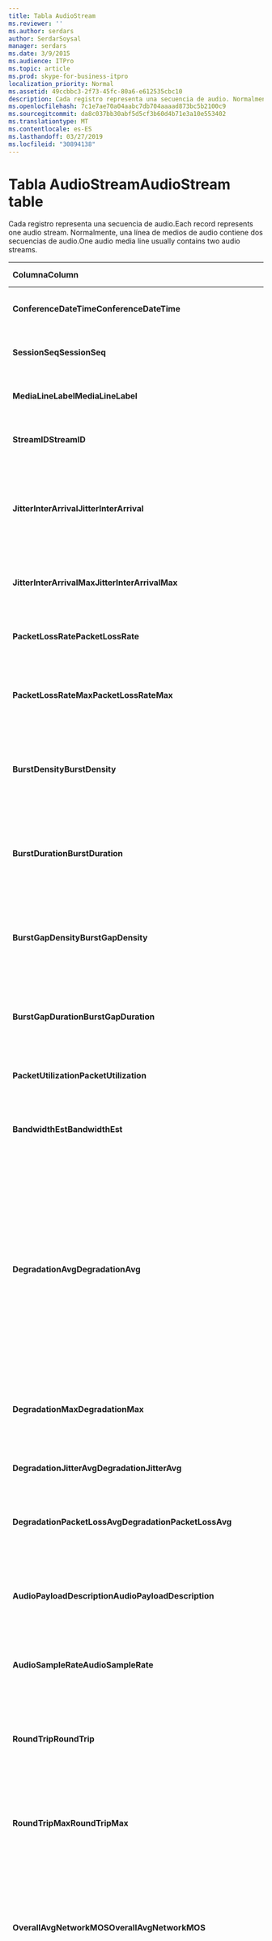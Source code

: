 ```yaml
---
title: Tabla AudioStream
ms.reviewer: ''
ms.author: serdars
author: SerdarSoysal
manager: serdars
ms.date: 3/9/2015
ms.audience: ITPro
ms.topic: article
ms.prod: skype-for-business-itpro
localization_priority: Normal
ms.assetid: 49ccbbc3-2f73-45fc-80a6-e612535cbc10
description: Cada registro representa una secuencia de audio. Normalmente, una línea de medios de audio contiene dos secuencias de audio.
ms.openlocfilehash: 7c1e7ae70a04aabc7db704aaaad873bc5b2100c9
ms.sourcegitcommit: da8c037bb30abf5d5cf3b60d4b71e3a10e553402
ms.translationtype: MT
ms.contentlocale: es-ES
ms.lasthandoff: 03/27/2019
ms.locfileid: "30894138"
---
```

# <a name="audiostream-table"></a><span data-ttu-id="5761d-104">Tabla AudioStream</span><span class="sxs-lookup"><span data-stu-id="5761d-104">AudioStream table</span></span>
 
<span data-ttu-id="5761d-105">Cada registro representa una secuencia de audio.</span><span class="sxs-lookup"><span data-stu-id="5761d-105">Each record represents one audio stream.</span></span> <span data-ttu-id="5761d-106">Normalmente, una línea de medios de audio contiene dos secuencias de audio.</span><span class="sxs-lookup"><span data-stu-id="5761d-106">One audio media line usually contains two audio streams.</span></span>
  
|<span data-ttu-id="5761d-107">Columna</span><span class="sxs-lookup"><span data-stu-id="5761d-107">Column</span></span>|<span data-ttu-id="5761d-108">Tipo de datos</span><span class="sxs-lookup"><span data-stu-id="5761d-108">Data Type</span></span>|<span data-ttu-id="5761d-109">Clave o índice</span><span class="sxs-lookup"><span data-stu-id="5761d-109">Key/Index</span></span>|<span data-ttu-id="5761d-110">Detalles</span><span class="sxs-lookup"><span data-stu-id="5761d-110">Details</span></span>|
|:-----|:-----|:-----|:-----|
|<span data-ttu-id="5761d-111">**ConferenceDateTime**</span><span class="sxs-lookup"><span data-stu-id="5761d-111">**ConferenceDateTime**</span></span> <br/> |<span data-ttu-id="5761d-112">datetime</span><span class="sxs-lookup"><span data-stu-id="5761d-112">datetime</span></span>  <br/> |<span data-ttu-id="5761d-113">Primary</span><span class="sxs-lookup"><span data-stu-id="5761d-113">Primary</span></span>  <br/> |<span data-ttu-id="5761d-114">Referencia de la [tabla MediaLine](medialine-0.md).</span><span class="sxs-lookup"><span data-stu-id="5761d-114">Referenced from the [MediaLine table](medialine-0.md).</span></span>  <br/> |
|<span data-ttu-id="5761d-115">**SessionSeq**</span><span class="sxs-lookup"><span data-stu-id="5761d-115">**SessionSeq**</span></span> <br/> |<span data-ttu-id="5761d-116">int</span><span class="sxs-lookup"><span data-stu-id="5761d-116">int</span></span>  <br/> |<span data-ttu-id="5761d-117">Primary</span><span class="sxs-lookup"><span data-stu-id="5761d-117">Primary</span></span>  <br/> |<span data-ttu-id="5761d-118">Referencia de la [tabla MediaLine](medialine-0.md).</span><span class="sxs-lookup"><span data-stu-id="5761d-118">Referenced from the [MediaLine table](medialine-0.md).</span></span>  <br/> |
|<span data-ttu-id="5761d-119">**MediaLineLabel**</span><span class="sxs-lookup"><span data-stu-id="5761d-119">**MediaLineLabel**</span></span> <br/> |<span data-ttu-id="5761d-120">tinyint</span><span class="sxs-lookup"><span data-stu-id="5761d-120">tinyint</span></span>  <br/> |<span data-ttu-id="5761d-121">Primary</span><span class="sxs-lookup"><span data-stu-id="5761d-121">Primary</span></span>  <br/> |<span data-ttu-id="5761d-122">Referencia de la [tabla MediaLine](medialine-0.md).</span><span class="sxs-lookup"><span data-stu-id="5761d-122">Referenced from the [MediaLine table](medialine-0.md).</span></span>  <br/> |
|<span data-ttu-id="5761d-123">**StreamID**</span><span class="sxs-lookup"><span data-stu-id="5761d-123">**StreamID**</span></span> <br/> |<span data-ttu-id="5761d-124">int</span><span class="sxs-lookup"><span data-stu-id="5761d-124">int</span></span>  <br/> |<span data-ttu-id="5761d-125">Primary</span><span class="sxs-lookup"><span data-stu-id="5761d-125">Primary</span></span>  <br/> |<span data-ttu-id="5761d-126">Identificador único dentro de una línea de medios.</span><span class="sxs-lookup"><span data-stu-id="5761d-126">Unique ID within a media line.</span></span>  <br/> |
|<span data-ttu-id="5761d-127">**JitterInterArrival**</span><span class="sxs-lookup"><span data-stu-id="5761d-127">**JitterInterArrival**</span></span> <br/> |<span data-ttu-id="5761d-128">int</span><span class="sxs-lookup"><span data-stu-id="5761d-128">int</span></span>  <br/> | <br/> |<span data-ttu-id="5761d-129">Vibración de red promedio de las estadísticas del protocolo de Control de tiempo Real (RTCP).</span><span class="sxs-lookup"><span data-stu-id="5761d-129">Average network jitter from Real Time Control Protocol (RTCP) statistics.</span></span>  <br/> |
|<span data-ttu-id="5761d-130">**JitterInterArrivalMax**</span><span class="sxs-lookup"><span data-stu-id="5761d-130">**JitterInterArrivalMax**</span></span> <br/> |<span data-ttu-id="5761d-131">int</span><span class="sxs-lookup"><span data-stu-id="5761d-131">int</span></span>  <br/> | <br/> |<span data-ttu-id="5761d-132">Vibración máxima de la red durante la llamada.</span><span class="sxs-lookup"><span data-stu-id="5761d-132">Maximum network jitter during the call.</span></span>  <br/> |
|<span data-ttu-id="5761d-133">**PacketLossRate**</span><span class="sxs-lookup"><span data-stu-id="5761d-133">**PacketLossRate**</span></span> <br/> |<span data-ttu-id="5761d-134">decimal(5,4)</span><span class="sxs-lookup"><span data-stu-id="5761d-134">decimal(5,4)</span></span>  <br/> | <br/> |<span data-ttu-id="5761d-135">Frecuencia de pérdida de paquetes promedio durante la llamada.</span><span class="sxs-lookup"><span data-stu-id="5761d-135">Average packet loss rate during the call.</span></span>  <br/> |
|<span data-ttu-id="5761d-136">**PacketLossRateMax**</span><span class="sxs-lookup"><span data-stu-id="5761d-136">**PacketLossRateMax**</span></span> <br/> |<span data-ttu-id="5761d-137">decimal(5,4)</span><span class="sxs-lookup"><span data-stu-id="5761d-137">decimal(5,4)</span></span>  <br/> | <br/> |<span data-ttu-id="5761d-138">Máximo la pérdida de paquetes observada durante la llamada.</span><span class="sxs-lookup"><span data-stu-id="5761d-138">Maximum packet loss observed during the call.</span></span>  <br/> |
|<span data-ttu-id="5761d-139">**BurstDensity**</span><span class="sxs-lookup"><span data-stu-id="5761d-139">**BurstDensity**</span></span> <br/> |<span data-ttu-id="5761d-140">decimal(9,4)</span><span class="sxs-lookup"><span data-stu-id="5761d-140">decimal(9,4)</span></span>  <br/> | <br/> |<span data-ttu-id="5761d-141">Densidad media de pérdida de paquetes durante ráfagas de pérdidas durante la llamada.</span><span class="sxs-lookup"><span data-stu-id="5761d-141">Average density of packet Loss during bursts of losses during the call.</span></span>  <br/> |
|<span data-ttu-id="5761d-142">**BurstDuration**</span><span class="sxs-lookup"><span data-stu-id="5761d-142">**BurstDuration**</span></span> <br/> |<span data-ttu-id="5761d-143">int</span><span class="sxs-lookup"><span data-stu-id="5761d-143">int</span></span>  <br/> | <br/> |<span data-ttu-id="5761d-144">Duración media de pérdida de paquetes durante ráfagas de pérdidas durante la llamada.</span><span class="sxs-lookup"><span data-stu-id="5761d-144">Average duration of packet loss during bursts of losses during the call.</span></span>  <br/> |
|<span data-ttu-id="5761d-145">**BurstGapDensity**</span><span class="sxs-lookup"><span data-stu-id="5761d-145">**BurstGapDensity**</span></span> <br/> |<span data-ttu-id="5761d-146">decimal(9,4)</span><span class="sxs-lookup"><span data-stu-id="5761d-146">decimal(9,4)</span></span>  <br/> | <br/> |<span data-ttu-id="5761d-147">Densidad media de pérdida de paquetes durante intervalos entre ráfagas de pérdida de paquetes.</span><span class="sxs-lookup"><span data-stu-id="5761d-147">Average density of packet loss during gaps between bursts of packet loss.</span></span>  <br/> |
|<span data-ttu-id="5761d-148">**BurstGapDuration**</span><span class="sxs-lookup"><span data-stu-id="5761d-148">**BurstGapDuration**</span></span> <br/> |<span data-ttu-id="5761d-149">int</span><span class="sxs-lookup"><span data-stu-id="5761d-149">int</span></span>  <br/> | <br/> |<span data-ttu-id="5761d-150">Duración media de intervalos entre ráfagas de pérdida de paquetes.</span><span class="sxs-lookup"><span data-stu-id="5761d-150">Average duration of gaps between bursts of packet loss.</span></span>  <br/> |
|<span data-ttu-id="5761d-151">**PacketUtilization**</span><span class="sxs-lookup"><span data-stu-id="5761d-151">**PacketUtilization**</span></span> <br/> |<span data-ttu-id="5761d-152">Int</span><span class="sxs-lookup"><span data-stu-id="5761d-152">Int</span></span>  <br/> | <br/> |<span data-ttu-id="5761d-153">Número de paquetes de la secuencia de audio.</span><span class="sxs-lookup"><span data-stu-id="5761d-153">Packet count for the audio stream.</span></span>  <br/> |
|<span data-ttu-id="5761d-154">**BandwidthEst**</span><span class="sxs-lookup"><span data-stu-id="5761d-154">**BandwidthEst**</span></span> <br/> |<span data-ttu-id="5761d-155">Int</span><span class="sxs-lookup"><span data-stu-id="5761d-155">Int</span></span>  <br/> | <br/> |<span data-ttu-id="5761d-156">Previsiones de ancho de banda de la secuencia de audio.</span><span class="sxs-lookup"><span data-stu-id="5761d-156">Bandwidth estimates for the audio stream.</span></span>  <br/> |
|<span data-ttu-id="5761d-157">**DegradationAvg**</span><span class="sxs-lookup"><span data-stu-id="5761d-157">**DegradationAvg**</span></span> <br/> |<span data-ttu-id="5761d-158">decimal(3,2)</span><span class="sxs-lookup"><span data-stu-id="5761d-158">decimal(3,2)</span></span>  <br/> | <br/> |<span data-ttu-id="5761d-159">Degradación de MOS de red para la llamada completa.</span><span class="sxs-lookup"><span data-stu-id="5761d-159">Network MOS Degradation for the whole call.</span></span> <span data-ttu-id="5761d-160">Rango es 0,0 a 5.0.</span><span class="sxs-lookup"><span data-stu-id="5761d-160">Range is 0.0 to 5.0.</span></span> <span data-ttu-id="5761d-161">Esta métrica muestra la cantidad que se ha reducido la MOS de red debido a la pérdida de paquetes y vibración.</span><span class="sxs-lookup"><span data-stu-id="5761d-161">This metric shows the amount the Network MOS was reduced because of jitter and packet loss.</span></span> <span data-ttu-id="5761d-162">Para que una calidad aceptable debe menor que 0,5.</span><span class="sxs-lookup"><span data-stu-id="5761d-162">For acceptable quality it should less than 0.5.</span></span>  <br/> |
|<span data-ttu-id="5761d-163">**DegradationMax**</span><span class="sxs-lookup"><span data-stu-id="5761d-163">**DegradationMax**</span></span> <br/> |<span data-ttu-id="5761d-164">decimal(3,2)</span><span class="sxs-lookup"><span data-stu-id="5761d-164">decimal(3,2)</span></span>  <br/> | <br/> |<span data-ttu-id="5761d-165">Degradación de MOS de red máxima durante la llamada.</span><span class="sxs-lookup"><span data-stu-id="5761d-165">Maximum Network MOS degradation during the call.</span></span>  <br/> |
|<span data-ttu-id="5761d-166">**DegradationJitterAvg**</span><span class="sxs-lookup"><span data-stu-id="5761d-166">**DegradationJitterAvg**</span></span> <br/> |<span data-ttu-id="5761d-167">decimal(3,2)</span><span class="sxs-lookup"><span data-stu-id="5761d-167">decimal(3,2)</span></span>  <br/> | <br/> |<span data-ttu-id="5761d-168">Degradación de MOS de red provocada por la vibración.</span><span class="sxs-lookup"><span data-stu-id="5761d-168">Network MOS degradation caused by jitter.</span></span>  <br/> |
|<span data-ttu-id="5761d-169">**DegradationPacketLossAvg**</span><span class="sxs-lookup"><span data-stu-id="5761d-169">**DegradationPacketLossAvg**</span></span> <br/> |<span data-ttu-id="5761d-170">decimal(3,2)</span><span class="sxs-lookup"><span data-stu-id="5761d-170">decimal(3,2)</span></span>  <br/> | <br/> |<span data-ttu-id="5761d-171">Degradación de MOS de red provocada por la pérdida.</span><span class="sxs-lookup"><span data-stu-id="5761d-171">Network MOS degradation caused by packet loss.</span></span>  <br/> |
|<span data-ttu-id="5761d-172">**AudioPayloadDescription**</span><span class="sxs-lookup"><span data-stu-id="5761d-172">**AudioPayloadDescription**</span></span> <br/> |<span data-ttu-id="5761d-173">int</span><span class="sxs-lookup"><span data-stu-id="5761d-173">int</span></span>  <br/> |<span data-ttu-id="5761d-174">Externa</span><span class="sxs-lookup"><span data-stu-id="5761d-174">Foreign</span></span>  <br/> |<span data-ttu-id="5761d-175">El códec de audio utilizado para la llamada, de PayloadDescription Table.</span><span class="sxs-lookup"><span data-stu-id="5761d-175">The audio Codec used for the call, referenced from PayloadDescription Table.</span></span>  <br/> |
|<span data-ttu-id="5761d-176">**AudioSampleRate**</span><span class="sxs-lookup"><span data-stu-id="5761d-176">**AudioSampleRate**</span></span> <br/> |<span data-ttu-id="5761d-177">int</span><span class="sxs-lookup"><span data-stu-id="5761d-177">int</span></span>  <br/> | <br/> |<span data-ttu-id="5761d-178">Velocidad de muestreo de la secuencia de audio.</span><span class="sxs-lookup"><span data-stu-id="5761d-178">Sampling rate for the audio stream.</span></span>  <br/> |
|<span data-ttu-id="5761d-179">**RoundTrip**</span><span class="sxs-lookup"><span data-stu-id="5761d-179">**RoundTrip**</span></span> <br/> |<span data-ttu-id="5761d-180">int</span><span class="sxs-lookup"><span data-stu-id="5761d-180">int</span></span>  <br/> | <br/> |<span data-ttu-id="5761d-181">Tiempo de ida y vuelta desde las estadísticas de RTCP.</span><span class="sxs-lookup"><span data-stu-id="5761d-181">Round trip time from RTCP statistics.</span></span> <span data-ttu-id="5761d-182">Debe ser inferior a 100 ms para calidad aceptable.</span><span class="sxs-lookup"><span data-stu-id="5761d-182">For acceptable quality this should be less than 100ms.</span></span>  <br/> |
|<span data-ttu-id="5761d-183">**RoundTripMax**</span><span class="sxs-lookup"><span data-stu-id="5761d-183">**RoundTripMax**</span></span> <br/> |<span data-ttu-id="5761d-184">int</span><span class="sxs-lookup"><span data-stu-id="5761d-184">int</span></span>  <br/> | <br/> |<span data-ttu-id="5761d-185">Tiempo de ida y vuelta máximo para la secuencia de audio.</span><span class="sxs-lookup"><span data-stu-id="5761d-185">Maximum round trip time for the audio stream.</span></span>  <br/> |
|<span data-ttu-id="5761d-186">**OverallAvgNetworkMOS**</span><span class="sxs-lookup"><span data-stu-id="5761d-186">**OverallAvgNetworkMOS**</span></span> <br/> |<span data-ttu-id="5761d-187">decimal(3,2)</span><span class="sxs-lookup"><span data-stu-id="5761d-187">decimal(3,2)</span></span>  <br/> | <br/> |<span data-ttu-id="5761d-188">Promedio de banda ancha MOS de red para la llamada.</span><span class="sxs-lookup"><span data-stu-id="5761d-188">Average wideband Network MOS for the call.</span></span> <span data-ttu-id="5761d-189">Esta métrica depende de la pérdida de paquetes, la vibración y el códec utilizado.</span><span class="sxs-lookup"><span data-stu-id="5761d-189">This metric depends on the packet loss, jitter, and codec used.</span></span> <span data-ttu-id="5761d-190">Rango es [1.0 a 5.0].</span><span class="sxs-lookup"><span data-stu-id="5761d-190">Range is [1.0 to 5.0].</span></span>  <br/> |
|<span data-ttu-id="5761d-191">**OverallMinNetworkMOS**</span><span class="sxs-lookup"><span data-stu-id="5761d-191">**OverallMinNetworkMOS**</span></span> <br/> |<span data-ttu-id="5761d-192">decimal(3,2)</span><span class="sxs-lookup"><span data-stu-id="5761d-192">decimal(3,2)</span></span>  <br/> | <br/> |<span data-ttu-id="5761d-193">El mínimo MOS banda ancha red de la llamada.</span><span class="sxs-lookup"><span data-stu-id="5761d-193">The minimum wideband Network MOS for the call.</span></span>  <br/> |
|<span data-ttu-id="5761d-194">**Valor de SendListenMOS**</span><span class="sxs-lookup"><span data-stu-id="5761d-194">**SendListenMOS**</span></span> <br/> |<span data-ttu-id="5761d-195">decimal(3,2)</span><span class="sxs-lookup"><span data-stu-id="5761d-195">decimal(3,2)</span></span>  <br/> | <br/> |<span data-ttu-id="5761d-196">MOS de escucha de banda ancha prevista promedio puntuación audio enviado, incluido el nivel de voz, el nivel de ruido y las características del dispositivo de captura.</span><span class="sxs-lookup"><span data-stu-id="5761d-196">The average predicted wideband Listening MOS score for audio sent, including speech level, noise level and capture device characteristics.</span></span>  <br/> |
|<span data-ttu-id="5761d-197">**SendListenMOSMin**</span><span class="sxs-lookup"><span data-stu-id="5761d-197">**SendListenMOSMin**</span></span> <br/> |<span data-ttu-id="5761d-198">decimal(3,2)</span><span class="sxs-lookup"><span data-stu-id="5761d-198">decimal(3,2)</span></span>  <br/> | <br/> |<span data-ttu-id="5761d-199">El valor de SendListenMOS mínimo para la llamada.</span><span class="sxs-lookup"><span data-stu-id="5761d-199">The minimum SendListenMOS for the call.</span></span>  <br/> |
|<span data-ttu-id="5761d-200">**Valor de RecvListenMOS**</span><span class="sxs-lookup"><span data-stu-id="5761d-200">**RecvListenMOS**</span></span> <br/> |<span data-ttu-id="5761d-201">decimal(3,2)</span><span class="sxs-lookup"><span data-stu-id="5761d-201">decimal(3,2)</span></span>  <br/> | <br/> |<span data-ttu-id="5761d-202">La puntuación de MOS de escucha de banda ancha prevista promedio para el audio recibido desde la red, incluido el nivel de voz, el nivel de ruido, códec, las condiciones de red y las características del dispositivo de captura.</span><span class="sxs-lookup"><span data-stu-id="5761d-202">The average predicted wideband Listening MOS score for audio received from the network including speech level, noise level, codec, network conditions and capture device characteristics.</span></span>  <br/> |
|<span data-ttu-id="5761d-203">**RecvListenMOSMin**</span><span class="sxs-lookup"><span data-stu-id="5761d-203">**RecvListenMOSMin**</span></span> <br/> |<span data-ttu-id="5761d-204">decimal(3,2)</span><span class="sxs-lookup"><span data-stu-id="5761d-204">decimal(3,2)</span></span>  <br/> | <br/> |<span data-ttu-id="5761d-205">El valor de RecvListenMOS mínimo para la llamada.</span><span class="sxs-lookup"><span data-stu-id="5761d-205">The minimum RecvListenMOS for the call.</span></span>  <br/> |
|<span data-ttu-id="5761d-206">**AudioFECUsed**</span><span class="sxs-lookup"><span data-stu-id="5761d-206">**AudioFECUsed**</span></span> <br/> |<span data-ttu-id="5761d-207">bit</span><span class="sxs-lookup"><span data-stu-id="5761d-207">bit</span></span>  <br/> ||<span data-ttu-id="5761d-208">Marca que indica si se usó audio FEC para la llamada.</span><span class="sxs-lookup"><span data-stu-id="5761d-208">Flag indicating if audio FEC was used for the call.</span></span>  <br/> |
|<span data-ttu-id="5761d-209">**RatioConcealedSamplesAvg**</span><span class="sxs-lookup"><span data-stu-id="5761d-209">**RatioConcealedSamplesAvg**</span></span> <br/> |<span data-ttu-id="5761d-210">decimal(5,2)</span><span class="sxs-lookup"><span data-stu-id="5761d-210">decimal(5,2)</span></span>  <br/> ||<span data-ttu-id="5761d-211">Relación media de muestras ocultas generadas por audio recuperación muestras típicas.</span><span class="sxs-lookup"><span data-stu-id="5761d-211">Average ratio of concealed samples generated by audio healing to typical samples.</span></span>  <br/> |
|<span data-ttu-id="5761d-212">**RatioStretchedSamplesAvg**</span><span class="sxs-lookup"><span data-stu-id="5761d-212">**RatioStretchedSamplesAvg**</span></span> <br/> |<span data-ttu-id="5761d-213">decimal(5,2)</span><span class="sxs-lookup"><span data-stu-id="5761d-213">decimal(5,2)</span></span>  <br/> ||<span data-ttu-id="5761d-214">Relación media de muestras extendidas generadas por audio recuperación muestras típicas.</span><span class="sxs-lookup"><span data-stu-id="5761d-214">Average ratio of stretched samples generated by audio healing to typical samples.</span></span>  <br/> |
|<span data-ttu-id="5761d-215">**RatioCompressedSamplesAvg**</span><span class="sxs-lookup"><span data-stu-id="5761d-215">**RatioCompressedSamplesAvg**</span></span> <br/> |<span data-ttu-id="5761d-216">decimal(5,2)</span><span class="sxs-lookup"><span data-stu-id="5761d-216">decimal(5,2)</span></span>  <br/> ||<span data-ttu-id="5761d-217">Relación media de muestras comprimidas generadas por audio recuperación muestras típicas.</span><span class="sxs-lookup"><span data-stu-id="5761d-217">Average ratio of compressed samples generated by audio healing to typical samples.</span></span>  <br/> |
|<span data-ttu-id="5761d-218">**De entrada**</span><span class="sxs-lookup"><span data-stu-id="5761d-218">**Inbound**</span></span> <br/> |<span data-ttu-id="5761d-219">bit</span><span class="sxs-lookup"><span data-stu-id="5761d-219">bit</span></span>  <br/> | <br/> |<span data-ttu-id="5761d-220">Se reciben datos de secuencia del receptor.</span><span class="sxs-lookup"><span data-stu-id="5761d-220">Stream data on receiver side is received.</span></span>  <br/> |
|<span data-ttu-id="5761d-221">**Saliente**</span><span class="sxs-lookup"><span data-stu-id="5761d-221">**Outbound**</span></span> <br/> |<span data-ttu-id="5761d-222">bit</span><span class="sxs-lookup"><span data-stu-id="5761d-222">bit</span></span>  <br/> | <br/> |<span data-ttu-id="5761d-223">Se reciben datos de secuencia del remitente.</span><span class="sxs-lookup"><span data-stu-id="5761d-223">Stream data on sender side is received.</span></span>  <br/> |
|<span data-ttu-id="5761d-224">**SenderIsCallerPAI**</span><span class="sxs-lookup"><span data-stu-id="5761d-224">**SenderIsCallerPAI**</span></span> <br/> |<span data-ttu-id="5761d-225">bit</span><span class="sxs-lookup"><span data-stu-id="5761d-225">bit</span></span>  <br/> | <br/> |<span data-ttu-id="5761d-226">1 significa que la dirección de secuencia desde el autor de la llamada hasta el destinatario de la llamada.</span><span class="sxs-lookup"><span data-stu-id="5761d-226">1 means the stream direction is from the caller to the callee.</span></span>  <br/> <span data-ttu-id="5761d-227">0 indica que la dirección de secuencia desde el destinatario de la llamada al autor de la llamada.</span><span class="sxs-lookup"><span data-stu-id="5761d-227">0 means the stream direction is from the callee to the caller.</span></span>  <br/> |
|<span data-ttu-id="5761d-228">**JitterInterArrivalSD**</span><span class="sxs-lookup"><span data-stu-id="5761d-228">**JitterInterArrivalSD**</span></span> <br/> |<span data-ttu-id="5761d-229">float</span><span class="sxs-lookup"><span data-stu-id="5761d-229">float</span></span>  <br/> ||<span data-ttu-id="5761d-230">Desviación estándar de las horas de llegada de vibración.</span><span class="sxs-lookup"><span data-stu-id="5761d-230">Standard deviation for jitter arrival times.</span></span>  <br/> <span data-ttu-id="5761d-231">Esta columna se introdujo en Microsoft Lync Server 2013.</span><span class="sxs-lookup"><span data-stu-id="5761d-231">This column was introduced in Microsoft Lync Server 2013.</span></span>  <br/> |
|<span data-ttu-id="5761d-232">**ConcealRatioMax**</span><span class="sxs-lookup"><span data-stu-id="5761d-232">**ConcealRatioMax**</span></span> <br/> |<span data-ttu-id="5761d-233">float</span><span class="sxs-lookup"><span data-stu-id="5761d-233">float</span></span>  <br/> ||<span data-ttu-id="5761d-234">Relación máxima de paquetes ocultado por la muestra.</span><span class="sxs-lookup"><span data-stu-id="5761d-234">Maximum ratio of packets concealed by the healer.</span></span>  <br/> <span data-ttu-id="5761d-235">Esta columna se introdujo en Microsoft Lync Server 2013.</span><span class="sxs-lookup"><span data-stu-id="5761d-235">This column was introduced in Microsoft Lync Server 2013.</span></span>  <br/> |
|<span data-ttu-id="5761d-236">**ConcealRatioSD**</span><span class="sxs-lookup"><span data-stu-id="5761d-236">**ConcealRatioSD**</span></span> <br/> |<span data-ttu-id="5761d-237">float</span><span class="sxs-lookup"><span data-stu-id="5761d-237">float</span></span>  <br/> ||<span data-ttu-id="5761d-238">Desviación estándar de la relación de paquetes ocultado por la muestra.</span><span class="sxs-lookup"><span data-stu-id="5761d-238">Standard deviation for the ratio of packets concealed by the healer.</span></span>  <br/> <span data-ttu-id="5761d-239">Esta columna se introdujo en Microsoft Lync Server 2013.</span><span class="sxs-lookup"><span data-stu-id="5761d-239">This column was introduced in Microsoft Lync Server 2013.</span></span>  <br/> |
|<span data-ttu-id="5761d-240">**HealerPacketDropRatio**</span><span class="sxs-lookup"><span data-stu-id="5761d-240">**HealerPacketDropRatio**</span></span> <br/> |<span data-ttu-id="5761d-241">float</span><span class="sxs-lookup"><span data-stu-id="5761d-241">float</span></span>  <br/> ||<span data-ttu-id="5761d-242">Relación de paquetes descartados por la muestra comparados con el número total de paquetes recibidos.</span><span class="sxs-lookup"><span data-stu-id="5761d-242">Ratio of packets dropped by the healer compared to the total number of packets received.</span></span>  <br/> <span data-ttu-id="5761d-243">Esta columna se introdujo en Microsoft Lync Server 2013.</span><span class="sxs-lookup"><span data-stu-id="5761d-243">This column was introduced in Microsoft Lync Server 2013.</span></span>  <br/> |
|<span data-ttu-id="5761d-244">**HealerFECPacketUsedRatio**</span><span class="sxs-lookup"><span data-stu-id="5761d-244">**HealerFECPacketUsedRatio**</span></span> <br/> |<span data-ttu-id="5761d-245">float</span><span class="sxs-lookup"><span data-stu-id="5761d-245">float</span></span>  <br/> ||<span data-ttu-id="5761d-246">Relación de paquetes de corrección de errores de reenvío usados en comparación con el número total de paquetes recibidos.</span><span class="sxs-lookup"><span data-stu-id="5761d-246">Ratio of used forward error correction packets compared to the total number of packets received.</span></span>  <br/> <span data-ttu-id="5761d-247">Esta columna se introdujo en Microsoft Lync Server 2013.</span><span class="sxs-lookup"><span data-stu-id="5761d-247">This column was introduced in Microsoft Lync Server 2013.</span></span>  <br/> |
|<span data-ttu-id="5761d-248">**MaxCompressedSamples**</span><span class="sxs-lookup"><span data-stu-id="5761d-248">**MaxCompressedSamples**</span></span> <br/> |<span data-ttu-id="5761d-249">float</span><span class="sxs-lookup"><span data-stu-id="5761d-249">float</span></span>  <br/> ||<span data-ttu-id="5761d-250">Número máximo de los paquetes de audio que comprimidos por la muestra.</span><span class="sxs-lookup"><span data-stu-id="5761d-250">Maximum number of audio packets that were compressed by the healer.</span></span>  <br/> <span data-ttu-id="5761d-251">Esta columna se introdujo en Microsoft Lync Server 2013.</span><span class="sxs-lookup"><span data-stu-id="5761d-251">This column was introduced in Microsoft Lync Server 2013.</span></span>  <br/> |
|<span data-ttu-id="5761d-252">**LossCongestionPercent**</span><span class="sxs-lookup"><span data-stu-id="5761d-252">**LossCongestionPercent**</span></span> <br/> |<span data-ttu-id="5761d-253">float</span><span class="sxs-lookup"><span data-stu-id="5761d-253">float</span></span>  <br/> ||<span data-ttu-id="5761d-254">Indica el porcentaje de tiempo que la llamada estuvo en un estado de congestión pérdida.</span><span class="sxs-lookup"><span data-stu-id="5761d-254">Indicates the percentage of the time when the call was in a loss congestion state.</span></span>  <br/> <span data-ttu-id="5761d-255">Esta columna se introdujo en Microsoft Lync Server 2013.</span><span class="sxs-lookup"><span data-stu-id="5761d-255">This column was introduced in Microsoft Lync Server 2013.</span></span>  <br/> |
|<span data-ttu-id="5761d-256">**DelayCongestionPercent**</span><span class="sxs-lookup"><span data-stu-id="5761d-256">**DelayCongestionPercent**</span></span> <br/> |<span data-ttu-id="5761d-257">float</span><span class="sxs-lookup"><span data-stu-id="5761d-257">float</span></span>  <br/> ||<span data-ttu-id="5761d-258">Indica el porcentaje de la llamada durante el cual la congestión estuvo causada por la llegada retrasada de paquetes de red.</span><span class="sxs-lookup"><span data-stu-id="5761d-258">Indicates the percentage of the call during which congestion was caused by the delayed arrival of network packets.</span></span>  <br/> <span data-ttu-id="5761d-259">Esta columna se introdujo en Microsoft Lync Server 2013.</span><span class="sxs-lookup"><span data-stu-id="5761d-259">This column was introduced in Microsoft Lync Server 2013.</span></span>  <br/> |
|<span data-ttu-id="5761d-260">**ContentionDetectedPercent**</span><span class="sxs-lookup"><span data-stu-id="5761d-260">**ContentionDetectedPercent**</span></span> <br/> |<span data-ttu-id="5761d-261">float</span><span class="sxs-lookup"><span data-stu-id="5761d-261">float</span></span>  <br/> ||<span data-ttu-id="5761d-262">Indica el porcentaje de tiempo cuando la llamada estuvo compitiendo por recursos de red.</span><span class="sxs-lookup"><span data-stu-id="5761d-262">Indicates the percentage of the time when the call was competing for network resources.</span></span>  <br/> <span data-ttu-id="5761d-263">Esta columna se introdujo en Microsoft Lync Server 2013.</span><span class="sxs-lookup"><span data-stu-id="5761d-263">This column was introduced in Microsoft Lync Server 2013.</span></span>  <br/> |
|<span data-ttu-id="5761d-264">**BandwidthEstMin**</span><span class="sxs-lookup"><span data-stu-id="5761d-264">**BandwidthEstMin**</span></span> <br/> |<span data-ttu-id="5761d-265">int</span><span class="sxs-lookup"><span data-stu-id="5761d-265">int</span></span>  <br/> ||<span data-ttu-id="5761d-266">Cantidad mínima de ancho de banda medido durante la llamada.</span><span class="sxs-lookup"><span data-stu-id="5761d-266">Minimum amount of bandwidth estimation measured during the call.</span></span>  <br/> <span data-ttu-id="5761d-267">Esta columna se introdujo en Microsoft Lync Server 2013.</span><span class="sxs-lookup"><span data-stu-id="5761d-267">This column was introduced in Microsoft Lync Server 2013.</span></span>  <br/> |
|<span data-ttu-id="5761d-268">**BandwidthEstMax**</span><span class="sxs-lookup"><span data-stu-id="5761d-268">**BandwidthEstMax**</span></span> <br/> |<span data-ttu-id="5761d-269">int</span><span class="sxs-lookup"><span data-stu-id="5761d-269">int</span></span>  <br/> ||<span data-ttu-id="5761d-270">Cantidad máxima de ancho de banda medido durante la llamada.</span><span class="sxs-lookup"><span data-stu-id="5761d-270">Maximum amount of bandwidth estimation measured during the call.</span></span>  <br/> <span data-ttu-id="5761d-271">Esta columna se introdujo en Microsoft Lync Server 2013.</span><span class="sxs-lookup"><span data-stu-id="5761d-271">This column was introduced in Microsoft Lync Server 2013.</span></span>  <br/> |
|<span data-ttu-id="5761d-272">**BandwidthEstStdDev**</span><span class="sxs-lookup"><span data-stu-id="5761d-272">**BandwidthEstStdDev**</span></span> <br/> |<span data-ttu-id="5761d-273">int</span><span class="sxs-lookup"><span data-stu-id="5761d-273">int</span></span>  <br/> ||<span data-ttu-id="5761d-274">Desviación estándar de la estimación del ancho de banda medido durante la llamada.</span><span class="sxs-lookup"><span data-stu-id="5761d-274">Standard deviation of the bandwidth estimation measured during the call.</span></span>  <br/> <span data-ttu-id="5761d-275">Esta columna se introdujo en Microsoft Lync Server 2013.</span><span class="sxs-lookup"><span data-stu-id="5761d-275">This column was introduced in Microsoft Lync Server 2013.</span></span>  <br/> |
|<span data-ttu-id="5761d-276">**BandwidthEstAvge**</span><span class="sxs-lookup"><span data-stu-id="5761d-276">**BandwidthEstAvge**</span></span> <br/> |<span data-ttu-id="5761d-277">int</span><span class="sxs-lookup"><span data-stu-id="5761d-277">int</span></span>  <br/> ||<span data-ttu-id="5761d-278">La cantidad promedio de ancho de banda medido durante la llamada.</span><span class="sxs-lookup"><span data-stu-id="5761d-278">Average amount of bandwidth estimation measured during the call.</span></span>  <br/> <span data-ttu-id="5761d-279">Esta columna se introdujo en Microsoft Lync Server 2013.</span><span class="sxs-lookup"><span data-stu-id="5761d-279">This column was introduced in Microsoft Lync Server 2013.</span></span>  <br/> |
|<span data-ttu-id="5761d-280">**RelativeOneWayTotal**</span><span class="sxs-lookup"><span data-stu-id="5761d-280">**RelativeOneWayTotal**</span></span> <br/> |<span data-ttu-id="5761d-281">float</span><span class="sxs-lookup"><span data-stu-id="5761d-281">float</span></span>  <br/> ||<span data-ttu-id="5761d-282">Cantidad total de latencia unidireccional.</span><span class="sxs-lookup"><span data-stu-id="5761d-282">Total amount of one-way latency.</span></span> <span data-ttu-id="5761d-283">Latencia unidireccional relativa mide el retraso entre el cliente y el servidor.</span><span class="sxs-lookup"><span data-stu-id="5761d-283">Relative one-way latency measures the delay between the client and the server.</span></span>  <br/> <span data-ttu-id="5761d-284">Esta columna se introdujo en Microsoft Lync Server 2013.</span><span class="sxs-lookup"><span data-stu-id="5761d-284">This column was introduced in Microsoft Lync Server 2013.</span></span>  <br/> |
|<span data-ttu-id="5761d-285">**RelativeOneWayAverage**</span><span class="sxs-lookup"><span data-stu-id="5761d-285">**RelativeOneWayAverage**</span></span> <br/> |<span data-ttu-id="5761d-286">float</span><span class="sxs-lookup"><span data-stu-id="5761d-286">float</span></span>  <br/> ||<span data-ttu-id="5761d-287">Cantidad promedio de latencia unidireccional.</span><span class="sxs-lookup"><span data-stu-id="5761d-287">Average amount of one-way latency.</span></span> <span data-ttu-id="5761d-288">Latencia unidireccional relativa mide el retraso entre el cliente y el servidor.</span><span class="sxs-lookup"><span data-stu-id="5761d-288">Relative one-way latency measures the delay between the client and the server.</span></span>  <br/> <span data-ttu-id="5761d-289">Esta columna se introdujo en Microsoft Lync Server 2013.</span><span class="sxs-lookup"><span data-stu-id="5761d-289">This column was introduced in Microsoft Lync Server 2013.</span></span>  <br/> |
|<span data-ttu-id="5761d-290">**RelativeOneWayMax**</span><span class="sxs-lookup"><span data-stu-id="5761d-290">**RelativeOneWayMax**</span></span> <br/> |<span data-ttu-id="5761d-291">float</span><span class="sxs-lookup"><span data-stu-id="5761d-291">float</span></span>  <br/> ||<span data-ttu-id="5761d-292">Cantidad máxima de latencia unidireccional.</span><span class="sxs-lookup"><span data-stu-id="5761d-292">Maximum amount of one-way latency.</span></span> <span data-ttu-id="5761d-293">Latencia unidireccional relativa mide el retraso entre el cliente y el servidor.</span><span class="sxs-lookup"><span data-stu-id="5761d-293">Relative one-way latency measures the delay between the client and the server.</span></span>  <br/> <span data-ttu-id="5761d-294">Esta columna se introdujo en Microsoft Lync Server 2013.</span><span class="sxs-lookup"><span data-stu-id="5761d-294">This column was introduced in Microsoft Lync Server 2013.</span></span>  <br/> |
|<span data-ttu-id="5761d-295">**RelativeOneWayBurstOccurrences**</span><span class="sxs-lookup"><span data-stu-id="5761d-295">**RelativeOneWayBurstOccurrences**</span></span> <br/> |<span data-ttu-id="5761d-296">int</span><span class="sxs-lookup"><span data-stu-id="5761d-296">int</span></span>  <br/> ||<span data-ttu-id="5761d-297">Repeticiones de ráfagas unidireccional total.</span><span class="sxs-lookup"><span data-stu-id="5761d-297">Total one-way burst occurrences.</span></span> <span data-ttu-id="5761d-298">Una transmisión "ráfagas" es una transmisión que los datos fluyen en ráfagas imprevisibles en contraposición a una secuencia estable.</span><span class="sxs-lookup"><span data-stu-id="5761d-298">A "bursty" transmission is a transmission where data flows in unpredictable bursts as opposed to a steady stream.</span></span> <span data-ttu-id="5761d-299">Esta métrica mide el flujo de datos entre el cliente y el servidor.</span><span class="sxs-lookup"><span data-stu-id="5761d-299">This metric measures data flow between the client and the server.</span></span>  <br/> <span data-ttu-id="5761d-300">Esta columna se introdujo en Microsoft Lync Server 2013.</span><span class="sxs-lookup"><span data-stu-id="5761d-300">This column was introduced in Microsoft Lync Server 2013.</span></span>  <br/> |
|<span data-ttu-id="5761d-301">**RelativeOneWayBurstDensity**</span><span class="sxs-lookup"><span data-stu-id="5761d-301">**RelativeOneWayBurstDensity**</span></span> <br/> |<span data-ttu-id="5761d-302">float</span><span class="sxs-lookup"><span data-stu-id="5761d-302">float</span></span>  <br/> ||<span data-ttu-id="5761d-303">Densidad de ráfagas unidireccional total.</span><span class="sxs-lookup"><span data-stu-id="5761d-303">Total one-way burst density.</span></span> <span data-ttu-id="5761d-304">Una transmisión "ráfagas" es una transmisión que los datos fluyen en ráfagas imprevisibles en contraposición a una secuencia estable.</span><span class="sxs-lookup"><span data-stu-id="5761d-304">A "bursty" transmission is a transmission where data flows in unpredictable bursts as opposed to a steady stream.</span></span> <span data-ttu-id="5761d-305">Esta métrica mide el flujo de datos entre el cliente y el servidor.</span><span class="sxs-lookup"><span data-stu-id="5761d-305">This metric measures data flow between the client and the server.</span></span>  <br/> <span data-ttu-id="5761d-306">Esta columna se introdujo en Microsoft Lync Server 2013.</span><span class="sxs-lookup"><span data-stu-id="5761d-306">This column was introduced in Microsoft Lync Server 2013.</span></span>  <br/> |
|<span data-ttu-id="5761d-307">**RelativeOneWayBurstDuration**</span><span class="sxs-lookup"><span data-stu-id="5761d-307">**RelativeOneWayBurstDuration**</span></span> <br/> |<span data-ttu-id="5761d-308">float</span><span class="sxs-lookup"><span data-stu-id="5761d-308">float</span></span>  <br/> ||<span data-ttu-id="5761d-309">Duración de ráfagas unidireccional total.</span><span class="sxs-lookup"><span data-stu-id="5761d-309">Total one-way burst duration.</span></span> <span data-ttu-id="5761d-310">Una transmisión "ráfagas" es una transmisión que los datos fluyen en ráfagas imprevisibles en contraposición a una secuencia estable.</span><span class="sxs-lookup"><span data-stu-id="5761d-310">A "bursty" transmission is a transmission where data flows in unpredictable bursts as opposed to a steady stream.</span></span> <span data-ttu-id="5761d-311">Esta métrica mide el flujo de datos entre el cliente y el servidor.</span><span class="sxs-lookup"><span data-stu-id="5761d-311">This metric measures data flow between the client and the server.</span></span>  <br/> <span data-ttu-id="5761d-312">Esta columna se introdujo en Microsoft Lync Server 2013.</span><span class="sxs-lookup"><span data-stu-id="5761d-312">This column was introduced in Microsoft Lync Server 2013.</span></span>  <br/> |
|<span data-ttu-id="5761d-313">**RelativeOneWayGapOccurrences**</span><span class="sxs-lookup"><span data-stu-id="5761d-313">**RelativeOneWayGapOccurrences**</span></span> <br/> |<span data-ttu-id="5761d-314">int</span><span class="sxs-lookup"><span data-stu-id="5761d-314">int</span></span>  <br/> ||<span data-ttu-id="5761d-315">Repeticiones de intervalos unidireccional total.</span><span class="sxs-lookup"><span data-stu-id="5761d-315">Total one-way gap occurrences.</span></span> <span data-ttu-id="5761d-316">Una transmisión "ráfagas" es una transmisión que los datos fluyen en ráfagas imprevisibles en contraposición a una secuencia estable; carencias de indican los retrasos entre estas ráfagas.</span><span class="sxs-lookup"><span data-stu-id="5761d-316">A "bursty" transmission is a transmission where data flows in unpredictable bursts as opposed to a steady stream; gaps indicate delays between these bursts.</span></span> <span data-ttu-id="5761d-317">Esta métrica mide el flujo de datos entre el cliente y el servidor.</span><span class="sxs-lookup"><span data-stu-id="5761d-317">This metric measures data flow between the client and the server.</span></span>  <br/> <span data-ttu-id="5761d-318">Esta columna se introdujo en Microsoft Lync Server 2013.</span><span class="sxs-lookup"><span data-stu-id="5761d-318">This column was introduced in Microsoft Lync Server 2013.</span></span>  <br/> |
|<span data-ttu-id="5761d-319">**RelativeOneWayGapDensity**</span><span class="sxs-lookup"><span data-stu-id="5761d-319">**RelativeOneWayGapDensity**</span></span> <br/> |<span data-ttu-id="5761d-320">float</span><span class="sxs-lookup"><span data-stu-id="5761d-320">float</span></span>  <br/> ||<span data-ttu-id="5761d-321">Densidad de intervalos unidireccional total.</span><span class="sxs-lookup"><span data-stu-id="5761d-321">Total one-way gap density.</span></span> <span data-ttu-id="5761d-322">Una transmisión "ráfagas" es una transmisión que los datos fluyen en ráfagas imprevisibles en contraposición a una secuencia estable; carencias de indican los retrasos entre estas ráfagas.</span><span class="sxs-lookup"><span data-stu-id="5761d-322">A "bursty" transmission is a transmission where data flows in unpredictable bursts as opposed to a steady stream; gaps indicate delays between these bursts.</span></span> <span data-ttu-id="5761d-323">Esta métrica mide el flujo de datos entre el cliente y el servidor.</span><span class="sxs-lookup"><span data-stu-id="5761d-323">This metric measures data flow between the client and the server.</span></span>  <br/> <span data-ttu-id="5761d-324">Esta columna se introdujo en Microsoft Lync Server 2013.</span><span class="sxs-lookup"><span data-stu-id="5761d-324">This column was introduced in Microsoft Lync Server 2013.</span></span>  <br/> |
|<span data-ttu-id="5761d-325">**RelativeOneWayGapDuration**</span><span class="sxs-lookup"><span data-stu-id="5761d-325">**RelativeOneWayGapDuration**</span></span> <br/> |<span data-ttu-id="5761d-326">float</span><span class="sxs-lookup"><span data-stu-id="5761d-326">float</span></span>  <br/> ||<span data-ttu-id="5761d-327">Duración de intervalos unidireccional total.</span><span class="sxs-lookup"><span data-stu-id="5761d-327">Total one-way gap duration.</span></span> <span data-ttu-id="5761d-328">Una transmisión "ráfagas" es una transmisión que los datos fluyen en ráfagas imprevisibles en contraposición a una secuencia estable; carencias de indican los retrasos entre estas ráfagas.</span><span class="sxs-lookup"><span data-stu-id="5761d-328">A "bursty" transmission is a transmission where data flows in unpredictable bursts as opposed to a steady stream; gaps indicate delays between these bursts.</span></span> <span data-ttu-id="5761d-329">Esta métrica mide el flujo de datos entre el cliente y el servidor.</span><span class="sxs-lookup"><span data-stu-id="5761d-329">This metric measures data flow between the client and the server.</span></span>  <br/> <span data-ttu-id="5761d-330">Esta columna se introdujo en Microsoft Lync Server 2013.</span><span class="sxs-lookup"><span data-stu-id="5761d-330">This column was introduced in Microsoft Lync Server 2013.</span></span>  <br/> |
|<span data-ttu-id="5761d-331">**DecodeStereoPercent**</span><span class="sxs-lookup"><span data-stu-id="5761d-331">**DecodeStereoPercent**</span></span> <br/> |<span data-ttu-id="5761d-332">float</span><span class="sxs-lookup"><span data-stu-id="5761d-332">float</span></span>  <br/> ||<span data-ttu-id="5761d-333">Porcentaje de la llamada decodificada como estéreo.</span><span class="sxs-lookup"><span data-stu-id="5761d-333">Percentage of the call decoded as stereo.</span></span>  <br/> <span data-ttu-id="5761d-334">Esta columna se introdujo en Microsoft Lync Server 2013.</span><span class="sxs-lookup"><span data-stu-id="5761d-334">This column was introduced in Microsoft Lync Server 2013.</span></span>  <br/> |
|<span data-ttu-id="5761d-335">**AecRenderStereoPercent**</span><span class="sxs-lookup"><span data-stu-id="5761d-335">**AecRenderStereoPercent**</span></span> <br/> |<span data-ttu-id="5761d-336">float</span><span class="sxs-lookup"><span data-stu-id="5761d-336">float</span></span>  <br/> ||<span data-ttu-id="5761d-337">Porcentaje de la llamada representada como estéreo por el eliminador de eco acústico.</span><span class="sxs-lookup"><span data-stu-id="5761d-337">Percentage of the call rendered as stereo by the acoustic echo canceller.</span></span>  <br/> <span data-ttu-id="5761d-338">Esta columna se introdujo en Microsoft Lync Server 2013.</span><span class="sxs-lookup"><span data-stu-id="5761d-338">This column was introduced in Microsoft Lync Server 2013.</span></span>  <br/> |
|<span data-ttu-id="5761d-339">**AudioPostFECPLR**</span><span class="sxs-lookup"><span data-stu-id="5761d-339">**AudioPostFECPLR**</span></span> <br/> |<span data-ttu-id="5761d-340">float</span><span class="sxs-lookup"><span data-stu-id="5761d-340">float</span></span>  <br/> ||<span data-ttu-id="5761d-341">Tasa de pérdida de paquetes después de que se ha aplicado la corrección de errores de reenvío.</span><span class="sxs-lookup"><span data-stu-id="5761d-341">Packet loss rate after forward error correction has been applied.</span></span>  <br/> <span data-ttu-id="5761d-342">Esta columna se introdujo en Microsoft Lync Server 2013.</span><span class="sxs-lookup"><span data-stu-id="5761d-342">This column was introduced in Microsoft Lync Server 2013.</span></span>  <br/> |
|<span data-ttu-id="5761d-343">**EncodeStereoPercent**</span><span class="sxs-lookup"><span data-stu-id="5761d-343">**EncodeStereoPercent**</span></span> <br/> |<span data-ttu-id="5761d-344">float</span><span class="sxs-lookup"><span data-stu-id="5761d-344">float</span></span>  <br/> ||<span data-ttu-id="5761d-345">Porcentaje de la llamada codificada como estéreo.</span><span class="sxs-lookup"><span data-stu-id="5761d-345">Percentage of the call encoded as stereo.</span></span>  <br/> <span data-ttu-id="5761d-346">Esta columna se introdujo en Microsoft Lync Server 2013.</span><span class="sxs-lookup"><span data-stu-id="5761d-346">This column was introduced in Microsoft Lync Server 2013.</span></span>  <br/> |
|<span data-ttu-id="5761d-347">**AecCaptureStereoPercent**</span><span class="sxs-lookup"><span data-stu-id="5761d-347">**AecCaptureStereoPercent**</span></span> <br/> |<span data-ttu-id="5761d-348">float</span><span class="sxs-lookup"><span data-stu-id="5761d-348">float</span></span>  <br/> ||<span data-ttu-id="5761d-349">Porcentaje de la llamada capturada como estéreo por el eliminador de eco acústico.</span><span class="sxs-lookup"><span data-stu-id="5761d-349">Percentage of the call captured as stereo by the acoustic echo canceller.</span></span>  <br/> <span data-ttu-id="5761d-350">Esta columna se introdujo en Microsoft Lync Server 2013.</span><span class="sxs-lookup"><span data-stu-id="5761d-350">This column was introduced in Microsoft Lync Server 2013.</span></span>  <br/> |
